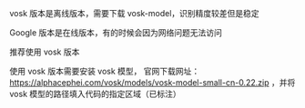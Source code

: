 vosk 版本是离线版本，需要下载 vosk-model，识别精度较差但是稳定

Google 版本是在线版本，有的时候会因为网络问题无法访问

推荐使用 vosk 版本

使用 vosk 版本需要安装 vosk 模型， 官网下载网址：https://alphacephei.com/vosk/models/vosk-model-small-cn-0.22.zip ，并将 vosk 模型的路径填入代码的指定区域（已标注）


